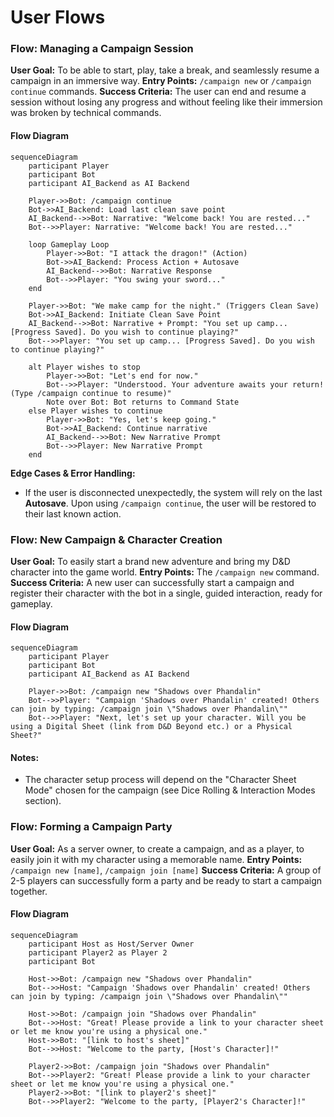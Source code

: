 # User Flows

### Flow: Managing a Campaign Session

**User Goal:** To be able to start, play, take a break, and seamlessly resume a campaign in an immersive way.
**Entry Points:** `/campaign new` or `/campaign continue` commands.
**Success Criteria:** The user can end and resume a session without losing any progress and without feeling like their immersion was broken by technical commands.

#### Flow Diagram

```mermaid
sequenceDiagram
    participant Player
    participant Bot
    participant AI_Backend as AI Backend

    Player->>Bot: /campaign continue
    Bot->>AI_Backend: Load last clean save point
    AI_Backend-->>Bot: Narrative: "Welcome back! You are rested..."
    Bot-->>Player: Narrative: "Welcome back! You are rested..."

    loop Gameplay Loop
        Player->>Bot: "I attack the dragon!" (Action)
        Bot->>AI_Backend: Process Action + Autosave
        AI_Backend-->>Bot: Narrative Response
        Bot-->>Player: "You swing your sword..."
    end

    Player->>Bot: "We make camp for the night." (Triggers Clean Save)
    Bot->>AI_Backend: Initiate Clean Save Point
    AI_Backend-->>Bot: Narrative + Prompt: "You set up camp... [Progress Saved]. Do you wish to continue playing?"
    Bot-->>Player: "You set up camp... [Progress Saved]. Do you wish to continue playing?"

    alt Player wishes to stop
        Player->>Bot: "Let's end for now."
        Bot-->>Player: "Understood. Your adventure awaits your return! (Type /campaign continue to resume)"
        Note over Bot: Bot returns to Command State
    else Player wishes to continue
        Player->>Bot: "Yes, let's keep going."
        Bot->>AI_Backend: Continue narrative
        AI_Backend-->>Bot: New Narrative Prompt
        Bot-->>Player: New Narrative Prompt
    end
```

**Edge Cases & Error Handling:**

  * If the user is disconnected unexpectedly, the system will rely on the last **Autosave**. Upon using `/campaign continue`, the user will be restored to their last known action.

### Flow: New Campaign & Character Creation

**User Goal:** To easily start a brand new adventure and bring my D\&D character into the game world.
**Entry Points:** The `/campaign new` command.
**Success Criteria:** A new user can successfully start a campaign and register their character with the bot in a single, guided interaction, ready for gameplay.

#### Flow Diagram

```mermaid
sequenceDiagram
    participant Player
    participant Bot
    participant AI_Backend as AI Backend

    Player->>Bot: /campaign new "Shadows over Phandalin"
    Bot-->>Player: "Campaign 'Shadows over Phandalin' created! Others can join by typing: /campaign join \"Shadows over Phandalin\""
    Bot-->>Player: "Next, let's set up your character. Will you be using a Digital Sheet (link from D&D Beyond etc.) or a Physical Sheet?"
```

#### Notes:

  * The character setup process will depend on the "Character Sheet Mode" chosen for the campaign (see Dice Rolling & Interaction Modes section).

### Flow: Forming a Campaign Party

**User Goal:** As a server owner, to create a campaign, and as a player, to easily join it with my character using a memorable name.
**Entry Points:** `/campaign new [name]`, `/campaign join [name]`
**Success Criteria:** A group of 2-5 players can successfully form a party and be ready to start a campaign together.

#### Flow Diagram

```mermaid
sequenceDiagram
    participant Host as Host/Server Owner
    participant Player2 as Player 2
    participant Bot

    Host->>Bot: /campaign new "Shadows over Phandalin"
    Bot-->>Host: "Campaign 'Shadows over Phandalin' created! Others can join by typing: /campaign join \"Shadows over Phandalin\""
    
    Host->>Bot: /campaign join "Shadows over Phandalin"
    Bot-->>Host: "Great! Please provide a link to your character sheet or let me know you're using a physical one."
    Host->>Bot: "[link to host's sheet]"
    Bot-->>Host: "Welcome to the party, [Host's Character]!"

    Player2->>Bot: /campaign join "Shadows over Phandalin"
    Bot-->>Player2: "Great! Please provide a link to your character sheet or let me know you're using a physical one."
    Player2->>Bot: "[link to player2's sheet]"
    Bot-->>Player2: "Welcome to the party, [Player2's Character]!"
```
